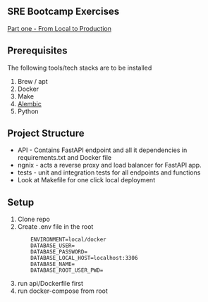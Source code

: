 ## SRE Bootcamp Exercises

[Part one - From Local to Production](https://one2n.io/sre-bootcamp/sre-bootcamp-exercises)


## Prerequisites

The following tools/tech stacks are to be installed 

1. Brew / apt
2. Docker
3. Make
4. [Alembic](https://alembic.sqlalchemy.org/en/latest/front.html#installation)
5. Python 

## Project Structure

- API - Contains FastAPI endpoint and all it dependencies in requirements.txt and Docker file 
- ngnix - acts a reverse proxy and load balancer for FastAPI app.
- tests - unit and integration tests for all endpoints and functions
- Look at Makefile for one click local deployment



## Setup 

1. Clone repo
2. Create .env file in the root
    ```shell
        ENVIRONMENT=local/docker
        DATABASE_USER=
        DATABASE_PASSWORD=
        DATABASE_LOCAL_HOST=localhost:3306
        DATABASE_NAME=
        DATABASE_ROOT_USER_PWD=
    ```
3. run api/Dockerfile first
4. run docker-compose from root





